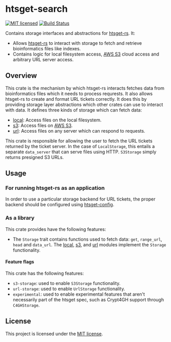 # htsget-search

[![MIT licensed][mit-badge]][mit-url]
[![Build Status][actions-badge]][actions-url]

[mit-badge]: https://img.shields.io/badge/license-MIT-blue.svg
[mit-url]: https://github.com/umccr/htsget-rs/blob/main/LICENSE
[actions-badge]: https://github.com/umccr/htsget-rs/actions/workflows/action.yml/badge.svg
[actions-url]: https://github.com/umccr/htsget-rs/actions?query=workflow%3Atests+branch%3Amain

Contains storage interfaces and abstractions for [htsget-rs]. It:
* Allows [htsget-rs] to interact with storage to fetch and retrieve bioinformatics files like indexes.
* Contains logic for local filesystem access, [AWS S3][s3-docs] cloud access and arbitrary URL server access.

[htsget-rs]: https://github.com/umccr/htsget-rs

## Overview

This crate is the mechanism by which htsget-rs interacts fetches data from bioinformatics files which it needs to
process requrests. It also allows htsget-rs to create and format URL tickets correctly. It does this by providing storage
layer abstractions which other crates can use to interact with data. It defines three kinds of storage which can fetch data:
* [local]: Access files on the local filesystem.
* [s3]: Access files on [AWS S3][s3-docs].
* [url]: Access files on any server which can respond to requests.

[s3-docs]: https://docs.aws.amazon.com/AmazonS3/latest/userguide/Welcome.html

This crate is responsible for allowing the user to fetch the URL tickets returned by the ticket server. In the case of
`LocalStorage`, this entails a separate `data_server` that can serve files using HTTP. `S3Storage` simply returns
presigned S3 URLs.

## Usage

### For running htsget-rs as an application

In order to use a particular storage backend for URL tickets, the proper backend should be configured using [htsget-config].

[htsget-config]: ../htsget-config

### As a library

This crate provides have the following features:

* The `Storage` trait contains functions used to fetch data: `get`, `range_url`, `head` and `data_url`. The [local], [s3],
and [url] modules implement the `Storage` functionality.

#### Feature flags

This crate has the following features:
* `s3-storage`: used to enable `S3Storage` functionality.
* `url-storage`: used to enable `UrlStorage` functionality.
* `experimental`: used to enable experimental features that aren't necessarily part of the htsget spec, such as Crypt4GH support through `C4GHStorage`.

[local]: src/local.rs
[s3]: src/s3.rs
[url]: src/url.rs

## License

This project is licensed under the [MIT license][license].

[license]: LICENSE